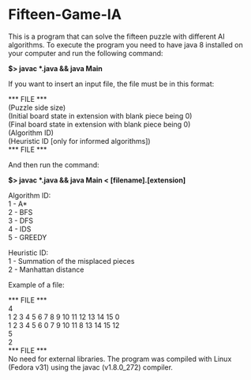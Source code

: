 # Fifteen-Game-IA

This is a program that can solve the fifteen puzzle with different AI algorithms. To execute the program you need to have java 8 installed on your computer and run the following command:

**$> javac \*.java && java Main**

If you want to insert an input file, the file must be in this format:

*** FILE ***  
(Puzzle side size)  
(Initial board state in extension with blank piece being 0)  
(Final board state in extension with blank piece being 0)  
(Algorithm ID)  
(Heuristic ID [only for informed algorithms])  
*** FILE ***  

And then run the command:

**$> javac \*.java && java Main < [filename].[extension]**  

Algorithm ID:  
  1 - A*  
  2 - BFS  
  3 - DFS  
  4 - IDS  
  5 - GREEDY  

Heuristic ID:  
  1 - Summation of the misplaced pieces  
  2 - Manhattan distance  
  
Example of a file:  

*** FILE ***  
4  
1 2 3 4 5 6 7 8 9 10 11 12 13 14 15 0  
1 2 3 4 5 6 0 7 9 10 11 8 13 14 15 12  
5  
2  
*** FILE ***  
No need for external libraries. The program was compiled with Linux (Fedora v31) using the javac (v1.8.0_272) compiler. 

